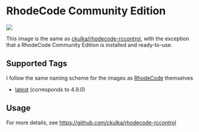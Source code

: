 # RhodeCode Community Edition

[![](https://images.microbadger.com/badges/version/ckulka/rhodecode-ce.svg)](https://github.com/ckulka/rhodecode-ce/tree/master "Get your own version badge on microbadger.com")

This image is the same as [ckulka/rhodecode-rccontrol](https://hub.docker.com/r/ckulka/rhodecode-rccontrol), with the exception that a
RhodeCode Community Edition is installed and ready-to-use.

## Supported Tags

I follow the same naming scheme for the images as [RhodeCode](https://docs.rhodecode.com/RhodeCode-Enterprise/release-notes/release-notes.html) themselves

- [latest](https://github.com/ckulka/rhodecode-ce/tree/master) (corresponds to 4.9.0)

## Usage

For more details, see <https://github.com/ckulka/rhodecode-rccontrol>
